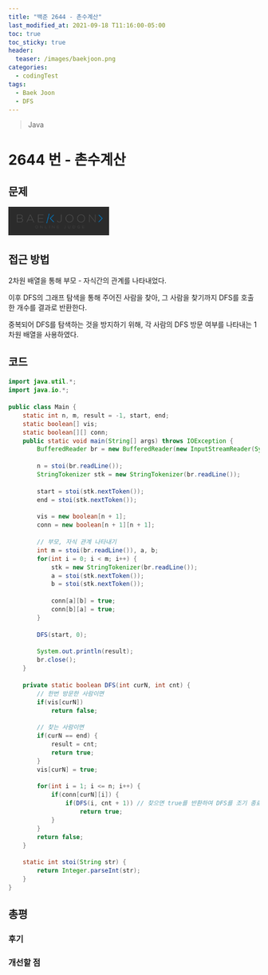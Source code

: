 ```yaml
---
title: "백준 2644 - 촌수계산"
last_modified_at: 2021-09-18 T11:16:00-05:00
toc: true
toc_sticky: true
header:
  teaser: /images/baekjoon.png
categories:
  - codingTest
tags:
  - Baek Joon
  - DFS
---
```


> Java

# 2644 번 - 촌수계산

## 문제

[<img src="/images/baekjoon.png" width="40%" height="40%">](https://www.acmicpc.net/problem/2644)

## 접근 방법
2차원 배열을 통해 부모 - 자식간의 관계를 나타내었다.  

이후 DFS의 그래프 탐색을 통해 주어진 사람을 찾아, 그 사람을 찾기까지 DFS를 호출한 개수를 결과로 반환한다.  

중복되어 DFS를 탐색하는 것을 방지하기 위해, 각 사람의 DFS 방문 여부를 나타내는 1차원 배열을 사용하였다.  

## 코드

```java
import java.util.*;
import java.io.*;

public class Main {
	static int n, m, result = -1, start, end;
	static boolean[] vis;
	static boolean[][] conn;
	public static void main(String[] args) throws IOException {
		BufferedReader br = new BufferedReader(new InputStreamReader(System.in));
    	
    	n = stoi(br.readLine());
    	StringTokenizer stk = new StringTokenizer(br.readLine());
    	
    	start = stoi(stk.nextToken());
    	end = stoi(stk.nextToken());
    	
    	vis = new boolean[n + 1];
    	conn = new boolean[n + 1][n + 1];
    	
		// 부모, 자식 관계 나타내기
    	int m = stoi(br.readLine()), a, b;
    	for(int i = 0; i < m; i++) {
    		stk = new StringTokenizer(br.readLine());
    		a = stoi(stk.nextToken());
    		b = stoi(stk.nextToken());
    		
    		conn[a][b] = true;
    		conn[b][a] = true;
    	}
    	
    	DFS(start, 0);
    	
    	System.out.println(result);
    	br.close();
	}
	
	private static boolean DFS(int curN, int cnt) {
		// 한번 방문한 사람이면
		if(vis[curN])
			return false;
		
		// 찾는 사람이면
		if(curN == end) {
			result = cnt;
			return true;
		}
		vis[curN] = true;
		
		for(int i = 1; i <= n; i++) {
			if(conn[curN][i]) {
				if(DFS(i, cnt + 1))	// 찾으면 true를 반환하여 DFS를 조기 종료한다.
					return true;
			}
		}
		return false;
	}

	static int stoi(String str) {
    	return Integer.parseInt(str);
    }
}
```

## 총평

### 후기

### 개선할 점

<!-- ★
<img src="/images/codingTest/bj/문제번호.PNG" width="40%" height="40%">

-->
